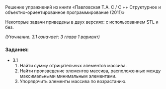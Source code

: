 <p>Решение упражнений из книги «Павловская Т.А. C / C ++ Структурное и объектно-ориентированное программирование (2011)»</p>

<p>Некоторые задачи приведены в двух версиях: с использованием STL и без.</p>

<em>(Уточнение. 3.1 означает: 3 глава 1 вариант)</em>

<h3>Задания:</h3>
 <ul>
   <li> 3.1
     <ol>
       <li> Найти сумму отрицательных элементов массива.</li>
       <li> Найти произведение элементов массива, расположенных между максимальными минимальным элементами.</li>
       <li> Упорядочить элементы массива по возрастанию. </li>
    </ol> 
   </li> 
 </ul>
